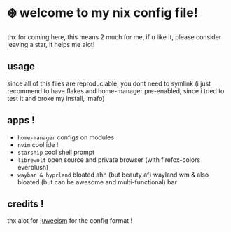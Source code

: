 # ❄️ welcome to my nix config file!
thx for coming here, this means 2 much for me, if u like it, please consider leaving a star, it helps me alot!


## usage
since all of this files are reproduciable, you dont need to symlink (i just recommend to have flakes and home-manager pre-enabled, since i tried to test it and broke my install, lmafo)


## apps !
* <code>home-manager</code> configs on modules
* <code>nvim</code> cool ide !
* <code>starship</code> cool shell prompt
* <code>librewolf</code> open source and private browser (with firefox-colors everblush)
* <code>waybar & hyprland</code> bloated ahh (but beauty af) wayland wm & also bloated (but can be awesome and multi-functional) bar



## credits !
thx alot for [juweeism](https://github.com/juweeism/home.nix) for the config format !
